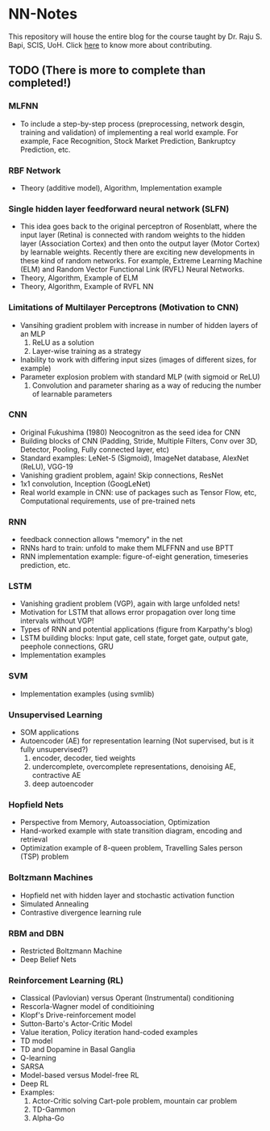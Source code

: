 # NN-Notes

This repository will house the entire blog for the course taught by Dr. Raju S. Bapi, SCIS, UoH. Click [here](https://github.com/somanath08/NN-Notes/blob/master/contribution.md) to know more about contributing.

## TODO (There is more to complete than completed!)

### MLFNN

- To include a step-by-step process (preprocessing, network desgin, training and validation) of implementing a real world example. For example, Face Recognition, Stock Market Prediction, Bankruptcy Prediction, etc.

### RBF Network

- Theory (additive model), Algorithm, Implementation example

### Single hidden layer feedforward neural network (SLFN)

- This idea goes back to the original perceptron of Rosenblatt, where the input layer (Retina) is connected with random weights to the hidden layer (Association Cortex) and then onto the output layer (Motor Cortex) by learnable weights. Recently there are exciting new developments in these kind of random networks. For example, Extreme Learning Machine (ELM) and Random Vector Functional Link (RVFL) Neural Networks.
- Theory, Algorithm, Example of ELM
- Theory, Algorithm, Example of RVFL NN

### Limitations of Multilayer Perceptrons (Motivation to CNN)

- Vansihing gradient problem with increase in number of hidden layers of an MLP
  1. ReLU as a solution
  2. Layer-wise training as a strategy
- Inability to work with differing input sizes (images of different sizes, for example)
- Parameter explosion problem with standard MLP (with sigmoid or ReLU)
  1. Convolution and parameter sharing as a way of reducing the number of learnable parameters

### CNN

- Original Fukushima (1980) Neocognitron as the seed idea for CNN
- Building blocks of CNN (Padding, Stride, Multiple Filters, Conv over 3D, Detector, Pooling, Fully connected layer, etc)
- Standard examples: LeNet-5 (Sigmoid), ImageNet database, AlexNet (ReLU), VGG-19
- Vanishing gradient problem, again! Skip connections, ResNet
- 1x1 convolution, Inception (GoogLeNet)
- Real world example in CNN: use of packages such as Tensor Flow, etc, Computational requirements, use of pre-trained nets

### RNN

- feedback connection allows "memory" in the net
- RNNs hard to train: unfold to make them MLFFNN and use BPTT
- RNN implementation example: figure-of-eight generation, timeseries prediction, etc.

### LSTM

- Vanishing gradient problem (VGP), again with large unfolded nets!
- Motivation for LSTM that allows error propagation over long time intervals without VGP!
- Types of RNN and potential applications (figure from Karpathy's blog)
- LSTM building blocks: Input gate, cell state, forget gate, output gate, peephole connections, GRU
- Implementation examples

### SVM

- Implementation examples (using svmlib)

### Unsupervised Learning

- SOM applications
- Autoencoder (AE) for representation learning (Not supervised, but is it fully unsupervised?)
  1. encoder, decoder, tied weights
  2. undercomplete, overcomplete representations, denoising AE, contractive AE
  3. deep autoencoder

### Hopfield Nets

- Perspective from Memory, Autoassociation, Optimization
- Hand-worked example with state transition diagram, encoding and retrieval
- Optimization example of 8-queen problem, Travelling Sales person (TSP) problem

### Boltzmann Machines

- Hopfield net with hidden layer and stochastic activation function
- Simulated Annealing
- Contrastive divergence learning rule

### RBM and DBN

- Restricted Boltzmann Machine
- Deep Belief Nets

### Reinforcement Learning (RL)

- Classical (Pavlovian) versus Operant (Instrumental) conditioning
- Rescorla-Wagner model of conditioining
- Klopf's Drive-reinforcement model
- Sutton-Barto's Actor-Critic Model
- Value iteration, Policy iteration hand-coded examples
- TD model
- TD and Dopamine in Basal Ganglia
- Q-learning
- SARSA
- Model-based versus Model-free RL
- Deep RL
- Examples:
  1. Actor-Critic solving Cart-pole problem, mountain car problem
  2. TD-Gammon
  3. Alpha-Go
